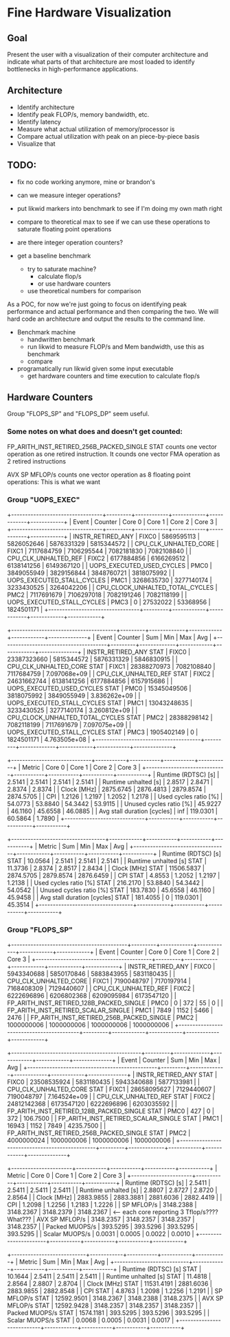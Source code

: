 # Fine Hardware Visualization
## Goal
Present the user with a visualization of their computer architecture and
indicate what parts of that architecture are most loaded to identify
bottlenecks in high-performance applications.

## Architecture
 - Identify architecture
 - Identify peak FLOP/s, memory bandwidth, etc.
 - Identify latency
 - Measure what actual utilization of memory/processor is
 - Compare actual utilization with peak on an piece-by-piece basis
 - Visualize that

## TODO:
 - fix no code working anymore, mine or brandon's
 - can we measure integer operations?

 - put likwid markers into benchmark to see if I'm doing my own math right
 - compare to theoretical max to see if we can use these operations to saturate
   floating point operations
 - are there integer operation counters?

 - get a baseline benchmark
   - try to saturate machine?
     - calculate flop/s
     - or use hardware counters
   - use theoretical numbers for comparison

As a POC, for now we're just going to focus on identifying peak performance and
actual performance and then comparing the two. We will hard code an
architecture and output the results to the command line. 

 - Benchmark machine
   - handwritten benchmark
   - run likwid to measure FLOP/s and Mem bandwidth, use this as benchmark
   - compare
 - programatically run likwid given some input executable
   - get hardware counters and time execution to calculate flop/s

## Hardware Counters
Group "FLOPS_SP" and "FLOPS_DP" seem useful.

### Some notes on what does and doesn't get counted:
FP_ARITH_INST_RETIRED_256B_PACKED_SINGLE STAT counts one vector operation as
one retired instruction. 
It counds one vector FMA operation as 2 retired instructions

AVX SP MFLOP/s counts one vector operation as 8 floating point operations: This
is what we want

### Group "UOPS_EXEC"
+---------------------------------+---------+------------+------------+------------+------------+
|              Event              | Counter |   Core 0   |   Core 1   |   Core 2   |   Core 3   |
+---------------------------------+---------+------------+------------+------------+------------+
|        INSTR_RETIRED_ANY        |  FIXC0  | 5869595113 | 5826052646 | 5876331329 | 5815344572 |
|      CPU_CLK_UNHALTED_CORE      |  FIXC1  | 7117684759 | 7106295544 | 7082181830 | 7082108840 |
|       CPU_CLK_UNHALTED_REF      |  FIXC2  | 6177884856 | 6166269512 | 6138141256 | 6149367120 |
|    UOPS_EXECUTED_USED_CYCLES    |   PMC0  | 3849055949 | 3829156844 | 3848760721 | 3818075992 |
|    UOPS_EXECUTED_STALL_CYCLES   |   PMC1  | 3268635730 | 3277140174 | 3233430525 | 3264042206 |
| CPU_CLOCK_UNHALTED_TOTAL_CYCLES |   PMC2  | 7117691679 | 7106297018 | 7082191246 | 7082118199 |
|    UOPS_EXECUTED_STALL_CYCLES   |   PMC3  |          0 |   27532022 |   53368956 | 1824501171 |
+---------------------------------+---------+------------+------------+------------+------------+

+--------------------------------------+---------+-------------+------------+------------+--------------+
|                 Event                | Counter |     Sum     |     Min    |     Max    |      Avg     |
+--------------------------------------+---------+-------------+------------+------------+--------------+
|        INSTR_RETIRED_ANY STAT        |  FIXC0  | 23387323660 | 5815344572 | 5876331329 |   5846830915 |
|      CPU_CLK_UNHALTED_CORE STAT      |  FIXC1  | 28388270973 | 7082108840 | 7117684759 | 7.097068e+09 |
|       CPU_CLK_UNHALTED_REF STAT      |  FIXC2  | 24631662744 | 6138141256 | 6177884856 |   6157915686 |
|    UOPS_EXECUTED_USED_CYCLES STAT    |   PMC0  | 15345049506 | 3818075992 | 3849055949 | 3.836262e+09 |
|    UOPS_EXECUTED_STALL_CYCLES STAT   |   PMC1  | 13043248635 | 3233430525 | 3277140174 | 3.260812e+09 |
| CPU_CLOCK_UNHALTED_TOTAL_CYCLES STAT |   PMC2  | 28388298142 | 7082118199 | 7117691679 | 7.097075e+09 |
|    UOPS_EXECUTED_STALL_CYCLES STAT   |   PMC3  |  1905402149 |          0 | 1824501171 | 4.763505e+08 |
+--------------------------------------+---------+-------------+------------+------------+--------------+

+-----------------------------+-----------+-----------+-----------+-----------+
|            Metric           |   Core 0  |   Core 1  |   Core 2  |   Core 3  |
+-----------------------------+-----------+-----------+-----------+-----------+
|     Runtime (RDTSC) [s]     |    2.5141 |    2.5141 |    2.5141 |    2.5141 |
|     Runtime unhalted [s]    |    2.8517 |    2.8471 |    2.8374 |    2.8374 |
|         Clock [MHz]         | 2875.6745 | 2876.4813 | 2879.8574 | 2874.5705 |
|             CPI             |    1.2126 |    1.2197 |    1.2052 |    1.2178 |
|    Used cycles ratio [%]    |   54.0773 |   53.8840 |   54.3442 |   53.9115 |
|   Unused cycles ratio [%]   |   45.9227 |   46.1160 |   45.6558 |   46.0885 |
| Avg stall duration [cycles] |    inf    |  119.0301 |   60.5864 |    1.7890 |
+-----------------------------+-----------+-----------+-----------+-----------+

+----------------------------------+------------+-----------+-----------+-----------+
|              Metric              |     Sum    |    Min    |    Max    |    Avg    |
+----------------------------------+------------+-----------+-----------+-----------+
|     Runtime (RDTSC) [s] STAT     |    10.0564 |    2.5141 |    2.5141 |    2.5141 |
|     Runtime unhalted [s] STAT    |    11.3736 |    2.8374 |    2.8517 |    2.8434 |
|         Clock [MHz] STAT         | 11506.5837 | 2874.5705 | 2879.8574 | 2876.6459 |
|             CPI STAT             |     4.8553 |    1.2052 |    1.2197 |    1.2138 |
|    Used cycles ratio [%] STAT    |   216.2170 |   53.8840 |   54.3442 |   54.0542 |
|   Unused cycles ratio [%] STAT   |   183.7830 |   45.6558 |   46.1160 |   45.9458 |
| Avg stall duration [cycles] STAT |   181.4055 |         0 |  119.0301 |   45.3514 |
+----------------------------------+------------+-----------+-----------+-----------+

### Group "FLOPS_SP"
+------------------------------------------+---------+------------+------------+------------+------------+
|                   Event                  | Counter |   Core 0   |   Core 1   |   Core 2   |   Core 3   |
+------------------------------------------+---------+------------+------------+------------+------------+
|             INSTR_RETIRED_ANY            |  FIXC0  | 5943340688 | 5850170846 | 5883843955 | 5831180435 |
|           CPU_CLK_UNHALTED_CORE          |  FIXC1  | 7190048797 | 7170197914 | 7168408309 | 7129440607 |
|           CPU_CLK_UNHALTED_REF           |  FIXC2  | 6222696896 | 6206802368 | 6209095984 | 6173547120 |
| FP_ARITH_INST_RETIRED_128B_PACKED_SINGLE |   PMC0  |          0 |        372 |         55 |          0 |
|    FP_ARITH_INST_RETIRED_SCALAR_SINGLE   |   PMC1  |       7849 |       1152 |       5466 |       2476 |
| FP_ARITH_INST_RETIRED_256B_PACKED_SINGLE |   PMC2  | 1000000006 | 1000000006 | 1000000006 | 1000000006 |
+------------------------------------------+---------+------------+------------+------------+------------+

+-----------------------------------------------+---------+-------------+------------+------------+--------------+
|                     Event                     | Counter |     Sum     |     Min    |     Max    |      Avg     |
+-----------------------------------------------+---------+-------------+------------+------------+--------------+
|             INSTR_RETIRED_ANY STAT            |  FIXC0  | 23508535924 | 5831180435 | 5943340688 |   5877133981 |
|           CPU_CLK_UNHALTED_CORE STAT          |  FIXC1  | 28658095627 | 7129440607 | 7190048797 | 7.164524e+09 |
|           CPU_CLK_UNHALTED_REF STAT           |  FIXC2  | 24812142368 | 6173547120 | 6222696896 |   6203035592 |
| FP_ARITH_INST_RETIRED_128B_PACKED_SINGLE STAT |   PMC0  |         427 |          0 |        372 |     106.7500 |
|    FP_ARITH_INST_RETIRED_SCALAR_SINGLE STAT   |   PMC1  |       16943 |       1152 |       7849 |    4235.7500 |
| FP_ARITH_INST_RETIRED_256B_PACKED_SINGLE STAT |   PMC2  |  4000000024 | 1000000006 | 1000000006 |   1000000006 |
+-----------------------------------------------+---------+-------------+------------+------------+--------------+

+----------------------+-----------+-----------+-----------+-----------+
|        Metric        |   Core 0  |   Core 1  |   Core 2  |   Core 3  |
+----------------------+-----------+-----------+-----------+-----------+
|  Runtime (RDTSC) [s] |    2.5411 |    2.5411 |    2.5411 |    2.5411 |
| Runtime unhalted [s] |    2.8807 |    2.8727 |    2.8720 |    2.8564 |
|      Clock [MHz]     | 2883.9855 | 2883.3881 | 2881.6036 | 2882.4419 |
|          CPI         |    1.2098 |    1.2256 |    1.2183 |    1.2226 |
|      SP MFLOP/s      | 3148.2388 | 3148.2367 | 3148.2379 | 3148.2367 | <-- each core reporting 3 Tflop/s???? What???
|    AVX SP MFLOP/s    | 3148.2357 | 3148.2357 | 3148.2357 | 3148.2357 |
|    Packed MUOPS/s    |  393.5295 |  393.5296 |  393.5295 |  393.5295 |
|    Scalar MUOPS/s    |    0.0031 |    0.0005 |    0.0022 |    0.0010 |
+----------------------+-----------+-----------+-----------+-----------+

+---------------------------+------------+-----------+-----------+-----------+
|           Metric          |     Sum    |    Min    |    Max    |    Avg    |
+---------------------------+------------+-----------+-----------+-----------+
|  Runtime (RDTSC) [s] STAT |    10.1644 |    2.5411 |    2.5411 |    2.5411 |
| Runtime unhalted [s] STAT |    11.4818 |    2.8564 |    2.8807 |    2.8704 |
|      Clock [MHz] STAT     | 11531.4191 | 2881.6036 | 2883.9855 | 2882.8548 |
|          CPI STAT         |     4.8763 |    1.2098 |    1.2256 |    1.2191 |
|      SP MFLOP/s STAT      | 12592.9501 | 3148.2367 | 3148.2388 | 3148.2375 |
|    AVX SP MFLOP/s STAT    | 12592.9428 | 3148.2357 | 3148.2357 | 3148.2357 |
|    Packed MUOPS/s STAT    |  1574.1181 |  393.5295 |  393.5296 |  393.5295 |
|    Scalar MUOPS/s STAT    |     0.0068 |    0.0005 |    0.0031 |    0.0017 |
+---------------------------+------------+-----------+-----------+-----------+

